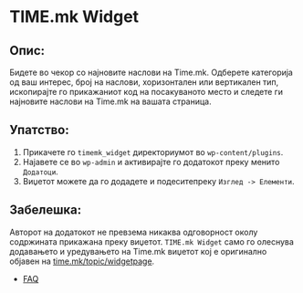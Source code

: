 # TIME.mk Widget

## Опис:
Бидете во чекор со најновите наслови на Time.mk.
Одберете категорија од ваш интерес, број на наслови, хоризонтален или вертикален тип, ископирајте го прикажаниот код на посакуваното место и следете ги најновите наслови на Time.mk на вашата страница.

## Упатство:

1. Прикачете го `timemk_widget` директориумот во `wp-content/plugins`.
2. Најавете се во `wp-admin` и активирајте го додатокот преку менито `Додатоци`.
3. Виџетот можете да го додадете и подеситепреку `Изглед -> Елементи`.

## Забелешка:

Авторот на додатокот не превзема никаква одговорност околу содржината прикажана преку виџетот. `TIME.mk Widget` само го олеснува додавањето и уредувањето на Time.mk виџетот кој е оригинално објавен на [time.mk/topic/widgetpage](http://www.time.mk/topic/widgetpage).

* [FAQ](https://github.com/Kuzmanov/timemk-widget/wiki/FAQ)
